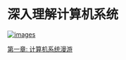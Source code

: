 # 深入理解计算机系统

[![images](https://img1.doubanio.com/view/subject/l/public/s29195878.jpg)](https://book.douban.com/subject/26912767/)

[第一章: 计算机系统漫游](./第一章/README.md)

<!-- [第二章](./第二章.md)

[第三章](./第三章.md)

[第四章](./第四章.md)

[第八章](./第八章.md) -->
